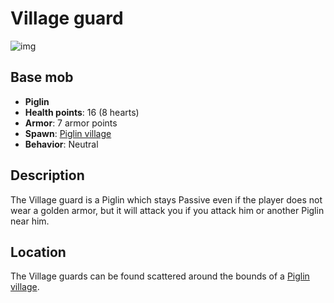 # Village guard
![img](https://static.miraheze.org/stardustlabswiki/e/e7/Village_guard.png)
## Base mob
- **Piglin**
- **Health points**: 16 (8 hearts)
- **Armor**: 7 armor points
- **Spawn**: [Piglin village](https://officiallysp.net/pokeywiki/Nether_Structures/piglinvillage.html)
- **Behavior**: Neutral

## Description
The Village guard is a Piglin which stays Passive even if the player does not wear a golden armor, but it will attack you if you attack him or another Piglin near him.

## Location
The Village guards can be found scattered around the bounds of a [Piglin village](https://officiallysp.net/pokeywiki/Nether_Structures/piglinvillage.html).
